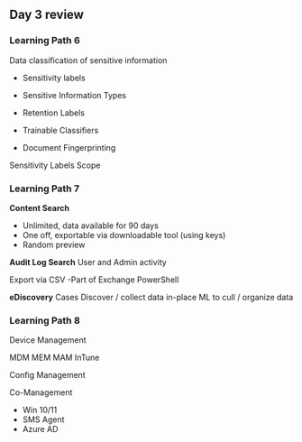 ## Day 3 review

### Learning Path 6

Data classification of sensitive information

- Sensitivity labels

- Sensitive Information Types

- Retention Labels

- Trainable Classifiers

- Document Fingerprinting

Sensitivity Labels Scope

### Learning Path 7

**Content Search**	
-	Unlimited, data available for 90 days
-	One off, exportable via downloadable tool (using keys)
-	Random preview

**Audit Log Search**
User and Admin activity

Export via CSV
-Part of Exchange PowerShell

**eDiscovery**
	Cases
	Discover / collect data in-place
	ML to cull / organize data

### Learning Path 8

Device Management

MDM MEM MAM InTune

Config Management

Co-Management
- Win 10/11
-	SMS Agent
-	Azure AD



